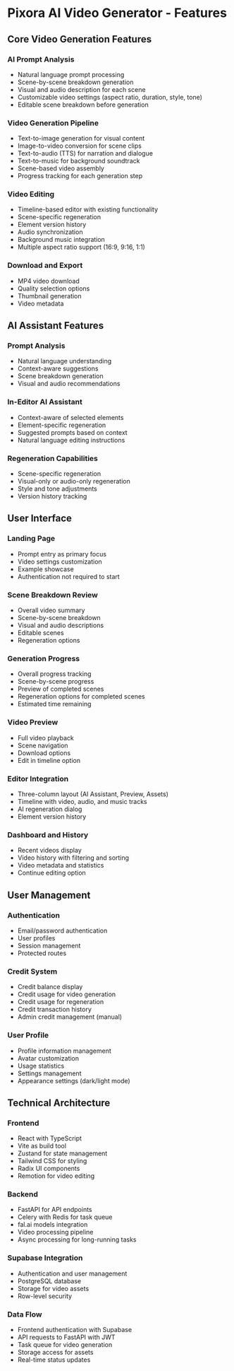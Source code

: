 # Pixora AI Video Generator - Features

## Core Video Generation Features

### AI Prompt Analysis
- Natural language prompt processing
- Scene-by-scene breakdown generation
- Visual and audio description for each scene
- Customizable video settings (aspect ratio, duration, style, tone)
- Editable scene breakdown before generation

### Video Generation Pipeline
- Text-to-image generation for visual content
- Image-to-video conversion for scene clips
- Text-to-audio (TTS) for narration and dialogue
- Text-to-music for background soundtrack
- Scene-based video assembly
- Progress tracking for each generation step

### Video Editing
- Timeline-based editor with existing functionality
- Scene-specific regeneration
- Element version history
- Audio synchronization
- Background music integration
- Multiple aspect ratio support (16:9, 9:16, 1:1)

### Download and Export
- MP4 video download
- Quality selection options
- Thumbnail generation
- Video metadata

## AI Assistant Features

### Prompt Analysis
- Natural language understanding
- Context-aware suggestions
- Scene breakdown generation
- Visual and audio recommendations

### In-Editor AI Assistant
- Context-aware of selected elements
- Element-specific regeneration
- Suggested prompts based on context
- Natural language editing instructions

### Regeneration Capabilities
- Scene-specific regeneration
- Visual-only or audio-only regeneration
- Style and tone adjustments
- Version history tracking

## User Interface

### Landing Page
- Prompt entry as primary focus
- Video settings customization
- Example showcase
- Authentication not required to start

### Scene Breakdown Review
- Overall video summary
- Scene-by-scene breakdown
- Visual and audio descriptions
- Editable scenes
- Regeneration options

### Generation Progress
- Overall progress tracking
- Scene-by-scene progress
- Preview of completed scenes
- Regeneration options for completed scenes
- Estimated time remaining

### Video Preview
- Full video playback
- Scene navigation
- Download options
- Edit in timeline option

### Editor Integration
- Three-column layout (AI Assistant, Preview, Assets)
- Timeline with video, audio, and music tracks
- AI regeneration dialog
- Element version history

### Dashboard and History
- Recent videos display
- Video history with filtering and sorting
- Video metadata and statistics
- Continue editing option

## User Management

### Authentication
- Email/password authentication
- User profiles
- Session management
- Protected routes

### Credit System
- Credit balance display
- Credit usage for video generation
- Credit usage for regeneration
- Credit transaction history
- Admin credit management (manual)

### User Profile
- Profile information management
- Avatar customization
- Usage statistics
- Settings management
- Appearance settings (dark/light mode)

## Technical Architecture

### Frontend
- React with TypeScript
- Vite as build tool
- Zustand for state management
- Tailwind CSS for styling
- Radix UI components
- Remotion for video editing

### Backend
- FastAPI for API endpoints
- Celery with Redis for task queue
- fal.ai models integration
- Video processing pipeline
- Async processing for long-running tasks

### Supabase Integration
- Authentication and user management
- PostgreSQL database
- Storage for video assets
- Row-level security

### Data Flow
- Frontend authentication with Supabase
- API requests to FastAPI with JWT
- Task queue for video generation
- Storage access for assets
- Real-time status updates


